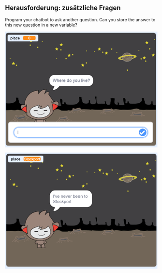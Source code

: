 ## Herausforderung: zusätzliche Fragen

Program your chatbot to ask another question. Can you store the answer to this new question in a new variable?

![Zusätzliche Fragen](images/chatbot-question1.png)

![Zusätzliche Fragen](images/chatbot-question2.png)